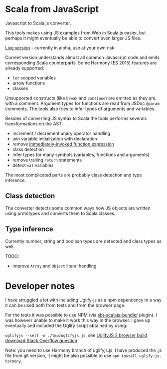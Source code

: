 Scala from JavaScript
=====================

Javascript to Scala.js converter.

This tools makes using JS examples from Web in Scala.js easier, but perhaps it might eventually be able to convert
even larger JS files.

[Live version][3] - currently in alpha, use at your own risk.

Current version understands almost all common Javascript code and emits corresponding Scala counterparts.
Some Harmony (ES 2015) features are already supported:
- `let` scoped variables
- arrow functions
- classes

Unsupported constructs (like `break` and `continue`) are emitted as they are, with a comment.
Argument types for functions are read from JSDoc `@param` comments. The tools also tries to infer types of arguments and
 variables.

Besides of converting JS syntax to Scala the tools performs severals transformations on the AST:

- increment / decrement unary operator handling
- join variable initialization with declaration
- remove [Immediately-invoked function expression][4]
- class detection
- infer types for many symbols (variables, functions and arguments)
- remove trailing `return` statements
- detect `val` variables

The most complicated parts are probably class detection and type inference.

Class detection
---------------
The converter detects some common ways how JS objects are written using prototypes and converts them to
Scala classes.

Type inference
--------------

Currently number, string and boolean types are detected and class types as well. 

TODO:

- improve `Array` and `Object` literal handling

Developer notes
===============

I have struggled a lot with including Uglify-js as a npm depencency in a way it can be used both from tests and from the browser page.

For the tests it was possible to use NPM (via [sbt-scalajs-bundler][1] plugin). I was however unable to make it
work this way in the browser. I gave up eventually and included the Uglify script obtained by using:

`uglifyjs --self -o ./tmp/uglifyjs.js`, see [UglifyJS 2 browser build download Stack Overflow question][2]
 
Note: you need to use Harmony branch of uglifyjs.js, I have produced
the .js file from git version, it might be also possible to use `npm install uglify-js-harmony`. 


 [1]: https://github.com/scalacenter/scalajs-bundler
 [2]: http://stackoverflow.com/questions/20027492/uglifyjs-2-browser-build-download
 [3]: https://ondrejspanel.github.io/ScalaFromJS/live/
 [4]: https://en.wikipedia.org/wiki/Immediately-invoked_function_expression
